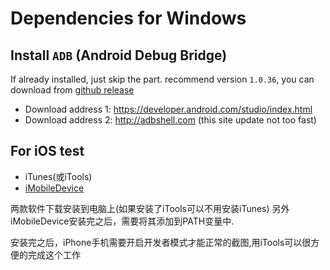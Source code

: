 # Dependencies for Windows


## Install `ADB` (Android Debug Bridge)

If already installed, just skip the part. recommend version `1.0.36`, you can download from [github release](https://github.com/codeskyblue/AutomatorX/releases/download/1.0.12/adb-1.0.36.zip)

* Download address 1: <https://developer.android.com/studio/index.html>
* Download address 2: <http://adbshell.com> (this site update not too fast)

## For iOS test
- iTunes(或iTools)
- [iMobileDevice](http://quamotion.mobi/iMobileDevice/Download)

两款软件下载安装到电脑上(如果安装了iTools可以不用安装iTunes)
另外iMobileDevice安装完之后，需要将其添加到PATH变量中.

安装完之后，iPhone手机需要开启开发者模式才能正常的截图,用iTools可以很方便的完成这个工作
